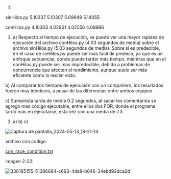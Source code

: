 1)
sinHilos.py
5.10337
5.10307
5.09949
5.14055

conHilos.py
4.10303
4.02901
4.02556
4.09996

1) a) Respecto al tiempo de ejecución, se puede ver una mayor rapidez de ejecución del archivo conHilos.py (4.03 segundos de media) sobre el archivo sinHilos.py (5.03 segundos de media).
Sobre si es predecible, en el caso de sinHilos.py puede ser más facil de predecir, ya que es un enfoque secuencial, donde puede tardar más tiempo, mientras que en el conHilos.py puede ser mas impredecible, debido a problemas de concurrencia que afecten el rendimiento, aunque suele ser más eficiente como lo recién visto.

b) Al comparar los tiempos de ejecución con un compañero, los resultados fueron muy idénticos, a pesar de las diferencias entre ambos equipos.

c) Sumaresta tarda de media 0.2 segundos, al sacar los comentarios se agrego mas código ejecutable, entre ellos dos FOR, donde el programa tardó más en ejecutarse, esta vez con una media de 7.3

2) a) b) c)

![Captura de pantalla_2024-05-13_18-21-14](https://github.com/AcostaLautaro/ASO2024TPs/assets/166446933/173de883-c62f-40d0-9cbb-53e72a1ffc37)

archivo con codigo: 

[con_race_condition.txt](https://github.com/AcostaLautaro/ASO2024TPs/files/15300232/con_race_condition.txt)

imagen 2-22: 

![330185155-51386684-c693-4da8-b046-34ebd92dca2d](https://github.com/AcostaLautaro/ASO2024TPs/assets/166446933/3798c4b0-83a7-4fcd-8112-207c4d881218)
